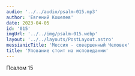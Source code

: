 ```yaml
---
audio: '../../audio/psalm-015.mp3'
author: 'Евгений Кошелев'
date: 2023-04-05
id: '015'
imgUrl: '../../img/psalm-015.webp'
layout: '../../layouts/PostLayout.astro'
messianicTitle: 'Мессия - совершенный Человек'
title: 'Упование стоит на исповедании'
---
```


Псалом 15